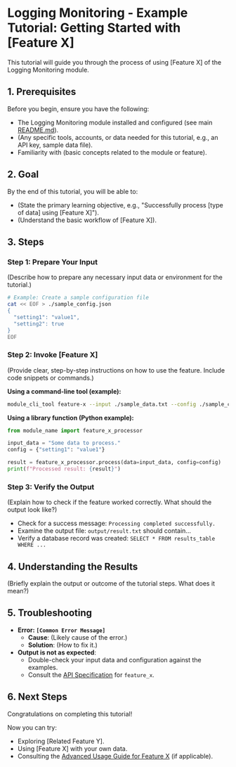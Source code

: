 # Logging Monitoring - Example Tutorial: Getting Started with [Feature X]

This tutorial will guide you through the process of using [Feature X] of the Logging Monitoring module.

## 1. Prerequisites

Before you begin, ensure you have the following:

- The Logging Monitoring module installed and configured (see main [README.md](../README.md)).
- (Any specific tools, accounts, or data needed for this tutorial, e.g., an API key, sample data file).
- Familiarity with (basic concepts related to the module or feature).

## 2. Goal

By the end of this tutorial, you will be able to:

- (State the primary learning objective, e.g., "Successfully process [type of data] using [Feature X]").
- (Understand the basic workflow of [Feature X]).

## 3. Steps

### Step 1: Prepare Your Input

(Describe how to prepare any necessary input data or environment for the tutorial.)

```bash
# Example: Create a sample configuration file
cat << EOF > ./sample_config.json
{
  "setting1": "value1",
  "setting2": true
}
EOF
```

### Step 2: Invoke [Feature X]

(Provide clear, step-by-step instructions on how to use the feature. Include code snippets or commands.)

**Using a command-line tool (example):**

```bash
module_cli_tool feature-x --input ./sample_data.txt --config ./sample_config.json
```

**Using a library function (Python example):**

```python
from module_name import feature_x_processor

input_data = "Some data to process."
config = {"setting1": "value1"}

result = feature_x_processor.process(data=input_data, config=config)
print(f"Processed result: {result}")
```

### Step 3: Verify the Output

(Explain how to check if the feature worked correctly. What should the output look like?)

- Check for a success message: `Processing completed successfully.`
- Examine the output file: `output/result.txt` should contain...
- Verify a database record was created: `SELECT * FROM results_table WHERE ...`

## 4. Understanding the Results

(Briefly explain the output or outcome of the tutorial steps. What does it mean?)

## 5. Troubleshooting

- **Error: `[Common Error Message]`**
  - **Cause**: (Likely cause of the error.)
  - **Solution**: (How to fix it.)
- **Output is not as expected**: 
  - Double-check your input data and configuration against the examples.
  - Consult the [API Specification](../API_SPECIFICATION.md) for `feature_x`.

## 6. Next Steps

Congratulations on completing this tutorial!

Now you can try:
- Exploring [Related Feature Y].
- Using [Feature X] with your own data.
- Consulting the [Advanced Usage Guide for Feature X](./advanced_feature_x_guide.md) (if applicable). 
